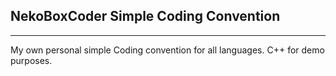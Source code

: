 ## NekoBoxCoder Simple Coding Convention
---
My own personal simple Coding convention for all languages. C++ for demo purposes.




